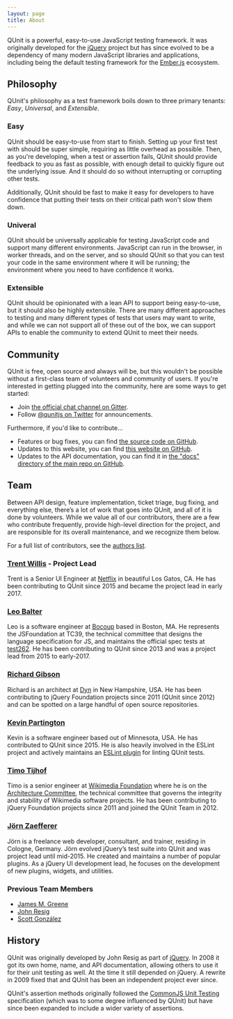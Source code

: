 ```yaml
---
layout: page
title: About
---
```


<p class="lead">QUnit is a powerful, easy-to-use JavaScript testing framework. It was originally developed for the <a href="https://jquery.com/">jQuery</a> project but has since evolved to be a dependency of many modern JavaScript libraries and applications, including being the default testing framework for the <a href="https://emberjs.com/">Ember.js</a> ecosystem.</p>

## Philosophy

QUnit's philosophy as a test framework boils down to three primary tenants: _Easy_, _Universal_, and _Extensible_.

### Easy

QUnit should be easy-to-use from start to finish. Setting up your first test with should be super simple, requiring as little overhead as possible. Then, as you're developing, when a test or assertion fails, QUnit should provide feedback to you as fast as possible, with enough detail to quickly figure out the underlying issue. And it should do so without interrupting or corrupting other tests.

Additionally, QUnit should be fast to make it easy for developers to have confidence that putting their tests on their critical path won't slow them down.

### Univeral

QUnit should be universally applicable for testing JavaScript code and support many different environments. JavaScript can run in the browser, in worker threads, and on the server, and so should QUnit so that you can test your code in the same environment where it will be running; the environment where you need to have confidence it works.

### Extensible

QUnit should be opinionated with a lean API to support being easy-to-use, but it should also be highly extensible. There are many different approaches to testing and many different types of tests that users may want to write, and while we can not support all of these out of the box, we can support APIs to enable the community to extend QUnit to meet their needs.

## Community

QUnit is free, open source and always will be, but this wouldn't be possible without a first-class team of volunteers and community of users. If you're interested in getting plugged into the community, here are some ways to get started:

* Join [the official chat channel on Gitter](https://gitter.im/qunitjs/qunit).
* Follow [@qunitjs on Twitter](https://twitter.com/qunitjs) for announcements.

Furthermore, if you'd like to contribute...

* Features or bug fixes, you can find [the source code on GitHub](https://github.com/qunitjs/qunit).
* Updates to this website, you can find [this website on GitHub](https://github.com/qunitjs/qunitjs.com).
* Updates to the API documentation, you can find it in [the "docs" directory of the main repo on GitHub](https://github.com/qunitjs/qunit/tree/master/docs).

## Team

Between API design, feature implementation, ticket triage, bug fixing, and everything else, there’s a lot of work that goes into QUnit, and all of it is done by volunteers. While we value all of our contributors, there are a few who contribute frequently, provide high-level direction for the project, and are responsible for its overall maintenance, and we recognize them below.

For a full list of contributors, see the [authors list](https://github.com/qunitjs/qunit/blob/master/AUTHORS.txt).

### [Trent Willis](https://twitter.com/trentmwillis) - Project Lead

Trent is a Senior UI Engineer at [Netflix](https://www.netflix.com) in beautiful Los Gatos, CA. He has been contributing to QUnit since 2015 and became the project lead in early 2017.

### [Leo Balter](https://twitter.com/leobalter)

Leo is a software engineer at [Bocoup](https://bocoup.com/) based in Boston, MA. He represents the JSFoundation at TC39, the technical committee that designs the language specification for JS, and maintains the official spec tests at [test262](http://github.com/tc39/test262/). He has been contributing to QUnit since 2013 and was a project lead from 2015 to early-2017.

### [Richard Gibson](https://twitter.com/gibson042)

Richard is an architect at [Dyn](http://dyn.com/) in New Hampshire, USA. He has been contributing to jQuery Foundation projects since 2011 (QUnit since 2012) and can be spotted on a large handful of open source repositories.

### [Kevin Partington](https://github.com/platinumazure)

Kevin is a software engineer based out of Minnesota, USA. He has contributed to QUnit since 2015. He is also heavily involved in the ESLint project and actively maintains an [ESLint plugin](https://github.com/platinumazure/eslint-plugin-qunit) for linting QUnit tests.

### [Timo Tijhof](https://timotijhof.net/)

Timo is a senior engineer at [Wikimedia Foundation](https://www.wikimedia.org/) where he is on the [Architecture Committee](https://www.mediawiki.org/wiki/Architecture_committee), the technical committee that governs the integrity and stability of Wikimedia software projects. He has been contributing to jQuery Foundation projects since 2011 and joined the QUnit Team in 2012.

### [Jörn Zaefferer](http://bassistance.de/)

Jörn is a freelance web developer, consultant, and trainer, residing in Cologne, Germany. Jörn evolved jQuery’s test suite into QUnit and was project lead until mid-2015. He created and maintains a number of popular plugins. As a jQuery UI development lead, he focuses on the development of new plugins, widgets, and utilities.

### Previous Team Members

* [James M. Greene](https://jamesmgreene.github.io/)
* [John Resig](https://johnresig.com/)
* [Scott González](http://nemikor.com/)

## History

QUnit was originally developed by John Resig as part of [jQuery](https://jquery.com/). In 2008 it got its own home, name, and API documentation, allowing others to use it for their unit testing as well. At the time it still depended on jQuery. A rewrite in 2009 fixed that and QUnit has been an independent project ever since.

QUnit's assertion methods originally followed the [CommonJS Unit Testing](https://wiki.commonjs.org/wiki/Unit_Testing/1.0) specification (which was to some degree influenced by QUnit) but have since been expanded to include a wider variety of assertions.
